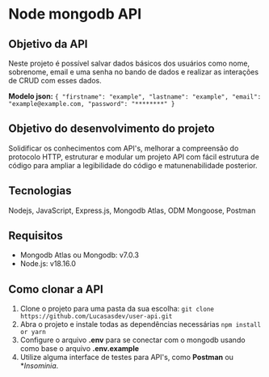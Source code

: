 # Node mongodb API

## Objetivo da API
Neste projeto é possível salvar dados básicos dos usuários como nome, sobrenome, email e uma senha no bando de dados e realizar as interações de CRUD com esses dados.

**Modelo json:**
``
{
  "firstname": "example",
  "lastname": "example",
  "email": "example@example.com,
  "password": "********"
  }
``

## Objetivo do desenvolvimento do projeto
Solidificar os conhecimentos com API's, melhorar a compreensão do protocolo HTTP, estruturar e modular um projeto API com fácil estrutura de código para ampliar a legibilidade do código e matunenabilidade posterior.

## Tecnologias
Nodejs, JavaScript, Express.js, Mongodb Atlas, ODM Mongoose, Postman

## Requisitos
- Mongodb Atlas ou Mongodb: v7.0.3
- Node.js: v18.16.0

## Como clonar a API
1. Clone o projeto para uma pasta da sua escolha: `git clone https://github.com/Lucasasdev/user-api.git`
2. Abra o projeto e instale todas as dependências necessárias `npm install or yarn`
3. Configure o arquivo **.env** para se conectar com o mongodb usando como base o arquivo **.env.example**
4. Utilize alguma interface de testes para API's, como **Postman** ou **Insominia*.
